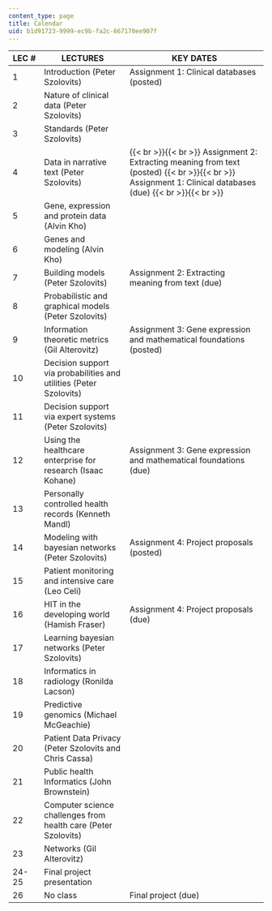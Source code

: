 ```yaml
---
content_type: page
title: Calendar
uid: b1d91723-9999-ec9b-fa2c-667170ee907f
---
```


| LEC # | LECTURES | KEY DATES |
| --- | --- | --- |
| 1 | Introduction (Peter Szolovits) | Assignment 1: Clinical databases (posted) |
| 2 | Nature of clinical data (Peter Szolovits) | &nbsp; |
| 3 | Standards (Peter Szolovits) | &nbsp; |
| 4 | Data in narrative text (Peter Szolovits) |  {{< br >}}{{< br >}} Assignment 2: Extracting meaning from text (posted) {{< br >}}{{< br >}} Assignment 1: Clinical databases (due) {{< br >}}{{< br >}}  |
| 5 | Gene, expression and protein data (Alvin Kho) | &nbsp; |
| 6 | Genes and modeling (Alvin Kho) | &nbsp; |
| 7 | Building models (Peter Szolovits) | Assignment 2: Extracting meaning from text (due) |
| 8 | Probabilistic and graphical models (Peter Szolovits) | &nbsp; |
| 9 | Information theoretic metrics (Gil Alterovitz) | Assignment 3: Gene expression and mathematical foundations (posted) |
| 10 | Decision support via probabilities and utilities (Peter Szolovits) | &nbsp; |
| 11 | Decision support via expert systems (Peter Szolovits) | &nbsp; |
| 12 | Using the healthcare enterprise for research (Isaac Kohane) | Assignment 3: Gene expression and mathematical foundations (due) |
| 13 | Personally controlled health records (Kenneth Mandl) | &nbsp; |
| 14 | Modeling with bayesian networks (Peter Szolovits) | Assignment 4: Project proposals (posted) |
| 15 | Patient monitoring and intensive care (Leo Celi) | &nbsp; |
| 16 | HIT in the developing world (Hamish Fraser) | Assignment 4: Project proposals (due) |
| 17 | Learning bayesian networks (Peter Szolovits) | &nbsp; |
| 18 | Informatics in radiology (Ronilda Lacson) | &nbsp; |
| 19 | Predictive genomics (Michael McGeachie) | &nbsp; |
| 20 | Patient Data Privacy (Peter Szolovits and Chris Cassa) | &nbsp; |
| 21 | Public health Informatics (John Brownstein) | &nbsp; |
| 22 | Computer science challenges from health care (Peter Szolovits) | &nbsp; |
| 23 | Networks (Gil Alterovitz) | &nbsp; |
| 24-25 | Final project presentation | &nbsp; |
| 26 | No class | Final project (due)